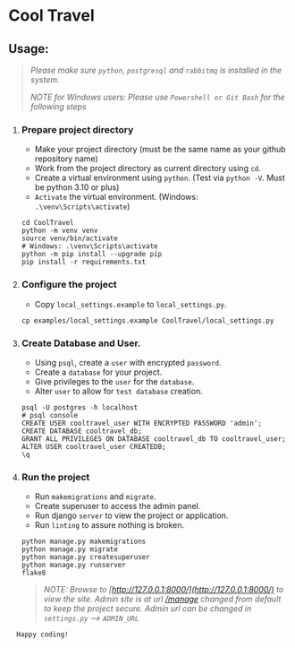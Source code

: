 # Cool Travel
## __Usage:__
>
> _Please make sure `python`, `postgresql` and `rabbitmq` is installed in the system._
>
> _NOTE for Windows users: Please use `Powershell or Git Bash` for the following steps_

1. ### Prepare project directory
    - Make your project directory (must be the same name as your github repository name)
    - Work from the project directory as current directory using `cd`.
    - Create a virtual environment using `python`. (Test via `python -V`. Must be python 3.10 or plus)
    - `Activate` the virtual environment. (Windows: `.\venv\Scripts\activate`)
    ```shell script
    cd CoolTravel
    python -m venv venv
    source venv/bin/activate
    # Windows: .\venv\Scripts\activate
    python -m pip install --upgrade pip
    pip install -r requirements.txt
    ```
2. ### Configure the project
    - Copy `local_settings.example` to `local_settings.py`.
    ```shell script
    cp examples/local_settings.example CoolTravel/local_settings.py
    ```

3. ### Create Database and User.
    - Using `psql`, create a `user` with encrypted `password`.
    - Create a `database` for your project.
    - Give privileges to the `user` for the `database`.
    - Alter `user` to allow for `test database` creation.
    ```shell script
    psql -U postgres -h localhost
    # psql console 
    CREATE USER cooltravel_user WITH ENCRYPTED PASSWORD 'admin';
    CREATE DATABASE cooltravel_db;
    GRANT ALL PRIVILEGES ON DATABASE cooltravel_db TO cooltravel_user;
    ALTER USER cooltravel_user CREATEDB;
    \q
    ```

4. ### Run the project
    - Run `makemigrations` and `migrate`.
    - Create superuser to access the admin panel.
    - Run django `server` to view the project or application.
    - Run `linting` to assure nothing is broken.
    ```shell script
    python manage.py makemigrations
    python manage.py migrate
    python manage.py createsuperuser
    python manage.py runserver
    flake8
    ```
   > _NOTE: Browse to [http://127.0.0.1:8000/](http://127.0.0.1:8000/) to view the site. Admin site is at url [/manage](http://127.0.0.1:8000/manage) changed from default to keep the project secure. Admin url can be changed in `settings.py` --> `ADMIN_URL`_
 
```
  Happy coding!
```
